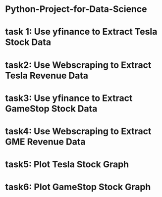 # Python-Project-for-Data-Science

# task 1:  Use yfinance to Extract Tesla Stock Data
# task2: Use Webscraping to Extract Tesla Revenue Data
# task3: Use yfinance to Extract GameStop Stock Data
# task4:  Use Webscraping to Extract GME Revenue Data
# task5: Plot Tesla Stock Graph
# task6: Plot GameStop Stock Graph
